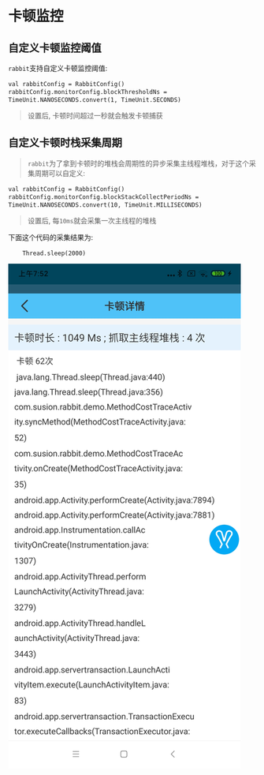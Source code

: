 # 卡顿监控

## 自定义卡顿监控阈值

`rabbit`支持自定义卡顿监控阈值:

```
val rabbitConfig = RabbitConfig()
rabbitConfig.monitorConfig.blockThresholdNs = TimeUnit.NANOSECONDS.convert(1, TimeUnit.SECONDS)
```
>设置后, 卡顿时间超过一秒就会触发卡顿捕获

## 自定义卡顿时栈采集周期

>`rabbit`为了拿到卡顿时的堆栈会周期性的异步采集主线程堆栈，对于这个采集周期可以自定义:

```
val rabbitConfig = RabbitConfig()
rabbitConfig.monitorConfig.blockStackCollectPeriodNs = TimeUnit.NANOSECONDS.convert(10, TimeUnit.MILLISECONDS)
```
>设置后, 每`10ms`就会采集一次主线程的堆栈

下面这个代码的采集结果为:

```
    Thread.sleep(2000)
```


![](./pic/block-stack.jpg)
